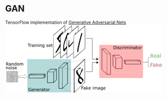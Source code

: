 # GAN

TensorFlow implementation of [Generative Adversarial Nets](https://papers.nips.cc/paper/5423-generative-adversarial-nets.pdf)  
![image](images/img_001.png)
